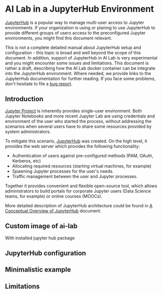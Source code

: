# AI Lab in a JupyterHub Environment

[JupyterHub](https://jupyter.org/hub) is a popular way to manage multi-user access 
to Jupyter environments. If your organization is using or planing to use JupyterHub to 
provide different groups of users access to the preconfigured Jupyter environments, you might 
find this document relevant.

This is not a complete detailed manual about JupyterHub setup and configuration - this topic is broad
and well beyond the scope of this document. In addition, support of JupyterHub in AI Lab is 
very experimental and you might encounter some issues and limitations. This document is rather 
a draft, describing how the AI Lab docker container can be integrate into the JupyterHub environment. 
Where needed, we provide links to the JupyterHub documentation for further reading.
If you face some problems, don't hesitate to file a [bug report](https://github.com/exasol/ai-lab/issues).

## Introduction

[Jupyter Project](https://jupyter.org/) is inherently provides single-user environment. 
Both Jupyter Notebooks and more recent Jupyter Lab are using credentials and environment of the 
user who started the process, without addressing the scenarios when several users have to share
some resources provided by system administrators.

To mitigate this scenario, [JupyterHub](https://jupyter.org/hub) was created. On the high level,
it provides the web server which provides the following functionality:

* Authentication of users against pre-configured methods (PAM, OAuth, Kerberos, etc)
* Allocating required resources (starting virtual machines, for example)
* Spawning Jupyter processes for the user's needs.
* Traffic management between the user and Jupyter processes.

Together it provides convenient and flexible open-source tool, which allows administrators to build 
portals for corporate Jupyter users (Data Science teams, for example) or online courses (MOOCs).

More detailed description of JupyterHub architecture could be found in 
[A Conceptual Overview of JupyterHub](https://jupyterhub.readthedocs.io/en/stable/explanation/concepts.html) 
document.

## Custom image of ai-lab

With installed jupyter hub package

## JupyterHub configuration

## Minimalistic example

## Limitations 
